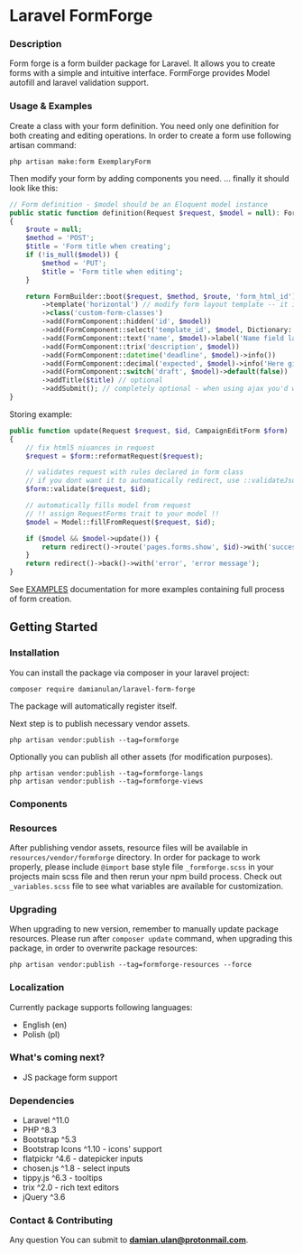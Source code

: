 # Laravel FormForge

### Description

Form forge is a form builder package for Laravel. It allows you to create forms with a simple and intuitive interface. FormForge provides Model autofill and laravel validation support.

### Usage & Examples

Create a class with your form definition. You need only one definition for both creating and editing operations.
In order to create a form use following artisan command:

```
php artisan make:form ExemplaryForm
```

Then modify your form by adding components you need.
... finally it should look like this:

```php
// Form definition - $model should be an Eloquent model instance
public static function definition(Request $request, $model = null): FormBuilder
{
    $route = null;
    $method = 'POST';
    $title = 'Form title when creating';
    if (!is_null($model)) {
        $method = 'PUT';
        $title = 'Form title when editing';
    }

    return FormBuilder::boot($request, $method, $route, 'form_html_id')
        ->template('horizontal') // modify form layout template -- it is 'horizontal' by default
        ->class('custom-form-classes')
        ->add(FormComponent::hidden('id', $model))
        ->add(FormComponent::select('template_id', $model, Dictionary::fromModel(Model::class, 'attribute'))->required()) // form element branded as required
        ->add(FormComponent::text('name', $model)->label('Name field label')->required())
        ->add(FormComponent::trix('description', $model))
        ->add(FormComponent::datetime('deadline', $model)->info())
        ->add(FormComponent::decimal('expected', $model)->info('Here give explanation under questionmark icon'))
        ->add(FormComponent::switch('draft', $model)->default(false))
        ->addTitle($title) // optional
        ->addSubmit(); // completely optional - when using ajax you'd want to
}
```

Storing example:

```php
public function update(Request $request, $id, CampaignEditForm $form)
{
    // fix html5 niuances in request
    $request = $form::reformatRequest($request);

    // validates request with rules declared in form class
    // if you dont want it to automatically redirect, use ::validateJson method instead
    $form::validate($request, $id);

    // automatically fills model from request
    // !! assign RequestForms trait to your model !!
    $model = Model::fillFromRequest($request, $id);

    if ($model && $model->update()) {
        return redirect()->route('pages.forms.show', $id)->with('success', 'success message');
    }
    return redirect()->back()->with('error', 'error message');
}
```

See [EXAMPLES](docs/EXAMPLES.md) documentation for more examples containing full process of form creation.

## Getting Started

### Installation

You can install the package via composer in your laravel project:

```
composer require damianulan/laravel-form-forge
```

The package will automatically register itself.

Next step is to publish necessary vendor assets.

```
php artisan vendor:publish --tag=formforge
```

Optionally you can publish all other assets (for modification purposes).

```
php artisan vendor:publish --tag=formforge-langs
php artisan vendor:publish --tag=formforge-views
```

### Components

### Resources

After publishing vendor assets, resource files will be available in `resources/vendor/formforge` directory. In order for package to work properly, please include `@import` base style file `_formforge.scss` in your projects main scss file and then rerun your npm build process.
Check out `_variables.scss` file to see what variables are available for customization.

### Upgrading

When upgrading to new version, remember to manually update package resources. Please run after `composer update` command, when upgrading this package, in order to overwrite package resources:

```
php artisan vendor:publish --tag=formforge-resources --force
```

### Localization

Currently package supports following languages:

- English (en)
- Polish (pl)

### What's coming next?

- JS package form support

### Dependencies

- Laravel ^11.0
- PHP ^8.3
- Bootstrap ^5.3
- Bootstrap Icons ^1.10 - icons' support
- flatpickr ^4.6 - datepicker inputs
- chosen.js ^1.8 - select inputs
- tippy.js ^6.3 - tooltips
- trix ^2.0 - rich text editors
- jQuery ^3.6

### Contact & Contributing

Any question You can submit to **damian.ulan@protonmail.com**.
